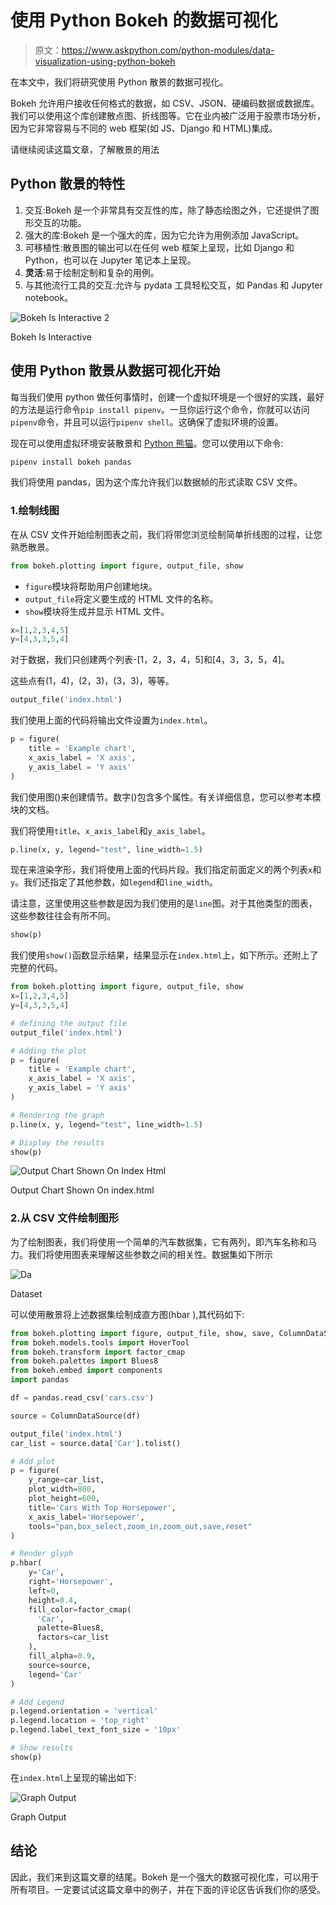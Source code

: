 # 使用 Python Bokeh 的数据可视化

> 原文：<https://www.askpython.com/python-modules/data-visualization-using-python-bokeh>

在本文中，我们将研究使用 Python 散景的数据可视化。

Bokeh 允许用户接收任何格式的数据，如 CSV、JSON、硬编码数据或数据库。我们可以使用这个库创建散点图、折线图等。它在业内被广泛用于股票市场分析，因为它非常容易与不同的 web 框架(如 JS、Django 和 HTML)集成。

请继续阅读这篇文章，了解散景的用法

## Python 散景的特性

1.  交互:Bokeh 是一个非常具有交互性的库，除了静态绘图之外，它还提供了图形交互的功能。
2.  强大的库:Bokeh 是一个强大的库，因为它允许为用例添加 JavaScript。
3.  可移植性:散景图的输出可以在任何 web 框架上呈现，比如 Django 和 Python，也可以在 Jupyter 笔记本上呈现。
4.  **灵活**:易于绘制定制和复杂的用例。
5.  与其他流行工具的交互:允许与 pydata 工具轻松交互，如 Pandas 和 Jupyter notebook。

![Bokeh Is Interactive 2](img/ef8fbc2c99646660395710fe51f41832.png)

Bokeh Is Interactive

## 使用 Python 散景从数据可视化开始

每当我们使用 python 做任何事情时，创建一个虚拟环境是一个很好的实践，最好的方法是运行命令`pip install pipenv`。一旦你运行这个命令，你就可以访问`pipenv`命令，并且可以运行`pipenv shell`。这确保了虚拟环境的设置。

现在可以使用虚拟环境安装散景和 [Python 熊猫](https://www.askpython.com/python-modules/pandas/python-pandas-module-tutorial)。您可以使用以下命令:

```py
pipenv install bokeh pandas

```

我们将使用 pandas，因为这个库允许我们以数据帧的形式读取 CSV 文件。

### 1.绘制线图

在从 CSV 文件开始绘制图表之前，我们将带您浏览绘制简单折线图的过程，让您熟悉散景。

```py
from bokeh.plotting import figure, output_file, show

```

*   `figure`模块将帮助用户创建地块。
*   `output_file`将定义要生成的 HTML 文件的名称。
*   `show`模块将生成并显示 HTML 文件。

```py
x=[1,2,3,4,5]
y=[4,3,3,5,4]

```

对于数据，我们只创建两个列表-[1，2，3，4，5]和[4，3，3，5，4]。

这些点有(1，4)，(2，3)，(3，3)，等等。

```py
output_file('index.html')

```

我们使用上面的代码将输出文件设置为`index.html`。

```py
p = figure(
    title = 'Example chart',
    x_axis_label = 'X axis',
    y_axis_label = 'Y axis'
)

```

我们使用图()来创建情节。数字()包含多个属性。有关详细信息，您可以参考本模块的文档。

我们将使用`title`、`x_axis_label`和`y_axis_label`。

```py
p.line(x, y, legend="test", line_width=1.5)

```

现在来渲染字形，我们将使用上面的代码片段。我们指定前面定义的两个列表`x`和`y`。我们还指定了其他参数，如`legend`和`line_width`。

请注意，这里使用这些参数是因为我们使用的是`line`图。对于其他类型的图表，这些参数往往会有所不同。

```py
show(p)

```

我们使用`show()`函数显示结果，结果显示在`index.html`上，如下所示。还附上了完整的代码。

```py
from bokeh.plotting import figure, output_file, show
x=[1,2,3,4,5]
y=[4,3,3,5,4]

# defining the output file
output_file('index.html')

# Adding the plot
p = figure(
    title = 'Example chart',
    x_axis_label = 'X axis',
    y_axis_label = 'Y axis'
)

# Rendering the graph
p.line(x, y, legend="test", line_width=1.5)

# Display the results
show(p)

```

![Output Chart Shown On Index Html](img/7e5e6d2acdd9cfff50a14e3cfd98912a.png)

Output Chart Shown On index.html

### 2.从 CSV 文件绘制图形

为了绘制图表，我们将使用一个简单的汽车数据集，它有两列，即汽车名称和马力。我们将使用图表来理解这些参数之间的相关性。数据集如下所示

![Da](img/3f64b721eea16b659aa40f63a3418144.png)

Dataset

可以使用散景将上述数据集绘制成直方图(hbar ),其代码如下:

```py
from bokeh.plotting import figure, output_file, show, save, ColumnDataSource
from bokeh.models.tools import HoverTool
from bokeh.transform import factor_cmap
from bokeh.palettes import Blues8
from bokeh.embed import components
import pandas

df = pandas.read_csv('cars.csv')

source = ColumnDataSource(df)

output_file('index.html')
car_list = source.data['Car'].tolist()

# Add plot
p = figure(
    y_range=car_list,
    plot_width=800,
    plot_height=600,
    title='Cars With Top Horsepower',
    x_axis_label='Horsepower',
    tools="pan,box_select,zoom_in,zoom_out,save,reset"
)

# Render glyph
p.hbar(
    y='Car',
    right='Horsepower',
    left=0,
    height=0.4,
    fill_color=factor_cmap(
      'Car',
      palette=Blues8,
      factors=car_list
    ),
    fill_alpha=0.9,
    source=source,
    legend='Car'
)

# Add Legend
p.legend.orientation = 'vertical'
p.legend.location = 'top_right'
p.legend.label_text_font_size = '10px'

# Show results
show(p)

```

在`index.html`上呈现的输出如下:

![Graph Output](img/30fce9bc73be728691be0c5e1265b4c8.png)

Graph Output

## 结论

因此，我们来到这篇文章的结尾。Bokeh 是一个强大的数据可视化库，可以用于所有项目。一定要试试这篇文章中的例子，并在下面的评论区告诉我们你的感受。
